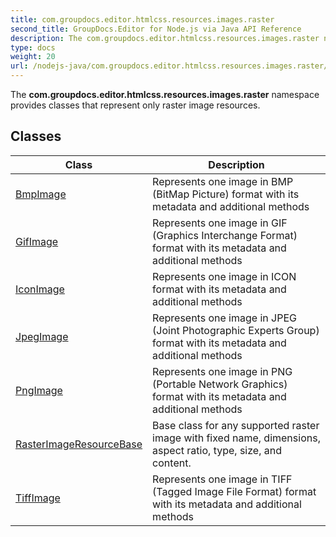 ```yaml
---
title: com.groupdocs.editor.htmlcss.resources.images.raster
second_title: GroupDocs.Editor for Node.js via Java API Reference
description: The com.groupdocs.editor.htmlcss.resources.images.raster namespace provides classes that represent only raster image resources.
type: docs
weight: 20
url: /nodejs-java/com.groupdocs.editor.htmlcss.resources.images.raster/
---
```


The **com.groupdocs.editor.htmlcss.resources.images.raster** namespace provides classes that represent only raster image resources.


## Classes

| Class | Description |
| --- | --- |
| [BmpImage](../com.groupdocs.editor.htmlcss.resources.images.raster/bmpimage) | Represents one image in BMP (BitMap Picture) format with its metadata and additional methods |
| [GifImage](../com.groupdocs.editor.htmlcss.resources.images.raster/gifimage) | Represents one image in GIF (Graphics Interchange Format) format with its metadata and additional methods |
| [IconImage](../com.groupdocs.editor.htmlcss.resources.images.raster/iconimage) | Represents one image in ICON format with its metadata and additional methods |
| [JpegImage](../com.groupdocs.editor.htmlcss.resources.images.raster/jpegimage) | Represents one image in JPEG (Joint Photographic Experts Group) format with its metadata and additional methods |
| [PngImage](../com.groupdocs.editor.htmlcss.resources.images.raster/pngimage) | Represents one image in PNG (Portable Network Graphics) format with its metadata and additional methods |
| [RasterImageResourceBase](../com.groupdocs.editor.htmlcss.resources.images.raster/rasterimageresourcebase) | Base class for any supported raster image with fixed name, dimensions, aspect ratio, type, size, and content. |
| [TiffImage](../com.groupdocs.editor.htmlcss.resources.images.raster/tiffimage) | Represents one image in TIFF (Tagged Image File Format) format with its metadata and additional methods |
